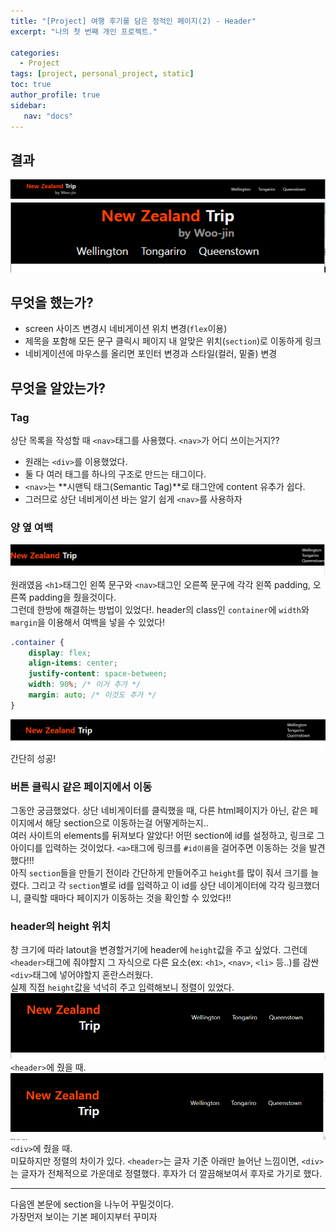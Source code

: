 ```yaml
---
title: "[Project] 여행 후기를 담은 정적인 페이지(2) - Header"
excerpt: "나의 첫 번째 개인 프로젝트."

categories: 
  - Project
tags: [project, personal_project, static]
toc: true
author_profile: true 
sidebar:
   nav: "docs"
---
```

## 결과
<img src="/assets/images/20221020/headercomplete.png">
<img src="/assets/images/20221020/headercompletemini.png">

## 무엇을 했는가?
- screen 사이즈 변경시 네비게이션 위치 변경(`flex`이용)
- 제목을 포함해 모든 문구 클릭시 페이지 내 알맞은 위치(`section`)로 이동하게 링크
- 네비게이션에 마우스를 올리면 포인터 변경과 스타일(컬러, 밑줄) 변경

## 무엇을 알았는가?
### <nav> Tag
상단 목록을 작성할 때 `<nav>`태그를 사용했다. `<nav>`가 어디 쓰이는거지??
- 원래는 `<div>`를 이용했었다.
- 둘 다 여러 태그를 하나의 구조로 만드는 태그이다.
- `<nav>`는 **시맨틱 태그(Semantic Tag)**로 태그안에 content 유추가 쉽다.
- 그러므로 상단 네비게이션 바는 알기 쉽게 `<nav>`를 사용하자

### 양 옆 여백
<img src="/assets/images/20221020/header1.png"><br>
원래였음 `<h1>`태그인 왼쪽 문구와 `<nav>`태그인 오른쪽 문구에 각각 왼쪽 padding, 오른쪽 padding을 줬을것이다. <br> 그런데 한방에 해결하는 방법이 있었다!. header의 class인 `container`에 `width`와 `margin`을 이용해서 여백을 넣을 수 있었다!
```css
.container {
    display: flex;
    align-items: center;
    justify-content: space-between;
    width: 90%; /* 이거 추가 */
    margin: auto; /* 이것도 추가 */
}
```
<img src="/assets/images/20221020/header2.png"><br> 간단히 성공!

### 버튼 클릭시 같은 페이지에서 이동
그동안 궁금했었다. 상단 네비게이터를 클릭했을 때, 다른 html페이지가 아닌, 같은 페이지에서 해당 section으로 이동하는걸 어떻게하는지..<br> 여러 사이트의 elements를 뒤져보다 알았다! 어떤 section에 id를 설정하고, 링크로 그 아이디를 입력하는 것이었다. `<a>`태그에 링크를 `#id이름`을 걸어주면 이동하는 것을 발견했다!!! <br> 아직 `section`들을 만들기 전이라 간단하게 만들어주고 `height`를 많이 줘서 크기를 늘렸다. 그리고 각 `section`별로 id를 입력하고 이 id를 상단 네이게이터에 각각 링크했더니, 클릭할 때마다 페이지가 이동하는 것을 확인할 수 있었다!!

### header의 height 위치
창 크기에 따라 latout을 변경할거기에 header에 `height`값을 주고 싶었다. 그런데 `<header>`태그에 줘야할지 그 자식으로 다른 요소(ex: `<h1>`, `<nav>`, `<li>` 등..)를 감싼 `<div>`태그에 넣어야할지 혼란스러웠다. <br> 실제 직접 `height`값을 넉넉히 주고 입력해보니 정렬이 있었다.
<img src="/assets/images/20221020/header3.png"><br>`<header>`에 줬을 때.<br>
<img src="/assets/images/20221020/header4.png"><br>`<div>`에 줬을 때.<br>
미묘하지만 정렬의 차이가 있다. `<header>`는 글자 기준 아래만 늘어난 느낌이면, `<div>`는 글자가 전체적으로 가운데로 정렬했다. 후자가 더 깔끔해보여서 후자로 가기로 했다.

---

다음엔 본문에 section을 나누어 꾸밀것이다. <br> 가장먼저 보이는 기본 페이지부터 꾸미자